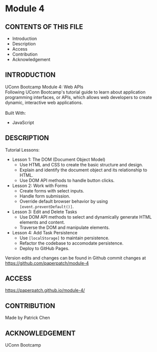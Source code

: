 # Module 4

## CONTENTS OF THIS FILE

* Introduction
* Description
* Access
* Contribution
* Acknowledgement


## INTRODUCTION

UConn Bootcamp Module 4: Web APIs<br />
Following UConn Bootcamp's tutorial guide to learn about application programming interfaces, or APIs, which allows web developers to create dynamic, interactive web applications. <br />
<br/>
Built With:
- JavaScript

## DESCRIPTION

Tutorial Lessons:

- Lesson 1: The DOM (Document Object Model)
    - Use HTML and CSS to create the basic structure and design.
    - Explain and identify the document object and its relationship to HTML.
    - Use DOM API methods to handle button clicks.
- Lesson 2: Work with Forms
    - Create forms with select inputs.
    - Handle form submission.
    - Override default browser behavior by using `[event.preventDefault()]`.
- Lesson 3: Edit and Delete Tasks
    - Use DOM API methods to select and dynamically generate HTML elements and content.
    - Traverse the DOM and manipulate elements.
- Lesson 4: Add Task Persistence
    - Use `[localStorage]` to maintain persistence.
    - Refactor the codebase to accomodate persistence.
    - Deploy to GitHub Pages.

Version edits and changes can be found in Github commit changes at https://github.com/paperpatch/module-4

## ACCESS
https://paperpatch.github.io/module-4/

## CONTRIBUTION
Made by Patrick Chen

## ACKNOWLEDGEMENT
UConn Bootcamp